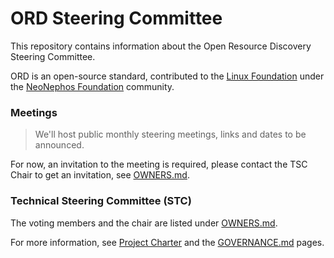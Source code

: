 # ORD Steering Committee

This repository contains information about the Open Resource Discovery Steering Committee.

ORD is an open-source standard, contributed to the [Linux Foundation](https://www.linuxfoundation.org/) under the [NeoNephos Foundation](https://neonephos.org/) community.

### Meetings

> We'll host public monthly steering meetings, links and dates to be announced.

For now, an invitation to the meeting is required, please contact the TSC Chair to get an invitation, see [OWNERS.md](./OWNERS.md).

### Technical Steering Committee (STC)

The voting members and the chair are listed under [OWNERS.md](./OWNERS.md).

For more information, see [Project Charter](./CHARTER.md) and the [GOVERNANCE.md](./GOVERNANCE.md) pages.